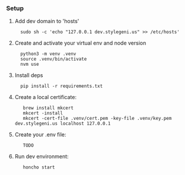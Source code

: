 

### Setup
 1. Add dev domain to 'hosts'
    ```
      sudo sh -c 'echo "127.0.0.1 dev.stylegeni.us" >> /etc/hosts'
    ```
 2. Create and activate your virtual env and node version
    ```
      python3 -m venv .venv
      source .venv/bin/activate
      nvm use
    ```
 3. Install deps
    ```
      pip install -r requirements.txt
    ```
 4. Create a local certificate:
    ```
       brew install mkcert
       mkcert -install
       mkcert -cert-file .venv/cert.pem -key-file .venv/key.pem dev.stylegeni.us localhost 127.0.0.1
    ```
 5. Create your .env file:
    ```
       TODO
    ```
 6. Run dev environment:
    ```
       honcho start
    ```
